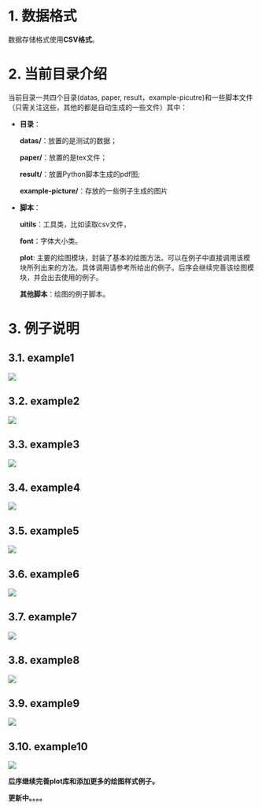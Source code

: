 
# 1. 数据格式

数据存储格式使用**CSV格式**。

# 2. 当前目录介绍

当前目录一共四个目录(datas, paper, result，example-picutre)和一些脚本文件（只需关注这些，其他的都是自动生成的一些文件）其中：

* **目录**：
  
    **datas/**：放置的是测试的数据；
    
    **paper/**：放置的是tex文件；
    
    **result/**：放置Python脚本生成的pdf图;
    
    **example-picture/**：存放的一些例子生成的图片

* **脚本**：

    **uitils**：工具类，比如读取csv文件，
    
    **font**：字体大小类。
    
    **plot**: 主要的绘图模块，封装了基本的绘图方法。可以在例子中直接调用该模块所列出来的方法。具体调用请参考所给出的例子。后序会继续完善该绘图模块，并会出去使用的例子。
    
    **其他脚本**：绘图的例子脚本。

# 3. 例子说明

## 3.1. example1

![](example/example-picture/example1.png)

## 3.2. example2

![](./example/example-picture/example2.png)

## 3.3. example3

![](./example/example-picture/example3.png)

## 3.4. example4

![](./example/example-picture/example4.png)

## 3.5. example5

![](./example/example-picture/example5.png)

## 3.6. example6

![](./example/example-picture/example6.png)

## 3.7. example7

![](./example/example-picture/example7.png)

## 3.8. example8

![](./example/example-picture/example8.png)

## 3.9. example9

![](./example/example-picture/example9.png)

## 3.10. example10

![](./example/example-picture/example10.png)

**后序继续完善plot库和添加更多的绘图样式例子。**

**更新中。。。。**

